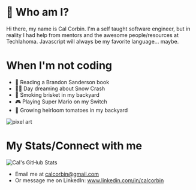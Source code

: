 # 🖖 Who am I? 

Hi there, my name is Cal Corbin. I'm a self taught software engineer, but in reality I had help from mentors and the awesome people/resources at Techlahoma. Javascript will always be my favorite language... maybe.

# When I'm not coding

- 👑 Reading a Brandon Sanderson book
- 👨‍💻 Day dreaming about Snow Crash
- 🥩 Smoking brisket in my backyard
- 🎮 Playing Super Mario on my Switch
- 🍅 Growing heirloom tomatoes in my backyard          

![pixel art](https://media.giphy.com/media/5e25aUTZPcI94uMZgv/giphy.gif?cid=790b76111ef7917abedc86b2de4284f977df1f7b7a3e41f0&rid=giphy.gif&ct=g)

# My Stats/Connect with me

<img align="center" alt="Cal's GitHub Stats" src="https://github-readme-stats-lake-five.vercel.app/api?username=calcorbin&show_icons=true&hide_border=true&count_private=true&theme=tokyonight" />

- Email me at calcorbin@gmail.com
- Or message me on LinkedIn: www.linkedin.com/in/calcorbin

